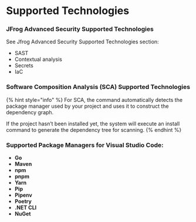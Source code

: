 # Supported Technologies

### JFrog Advanced Security Supported Technologies

See Jfrog Advanced Security Supported Technologies section:

* SAST
* Contextual analysis&#x20;
* Secrets
* IaC

### Software Composition Analysis (SCA) Supported Technologies

{% hint style="info" %}
For SCA, the command automatically detects the package manager used by your project and uses it to construct the dependency graph.

If the project hasn’t been installed yet, the system will execute an install command to generate the dependency tree for scanning.
{% endhint %}

### Supported Package Managers for Visual Studio Code:

* **Go**
* **Maven**
* **npm**
* **pnpm**
* **Yarn**
* **Pip**
* **Pipenv**
* **Poetry**
* **.NET CLI**
* **NuGet**
